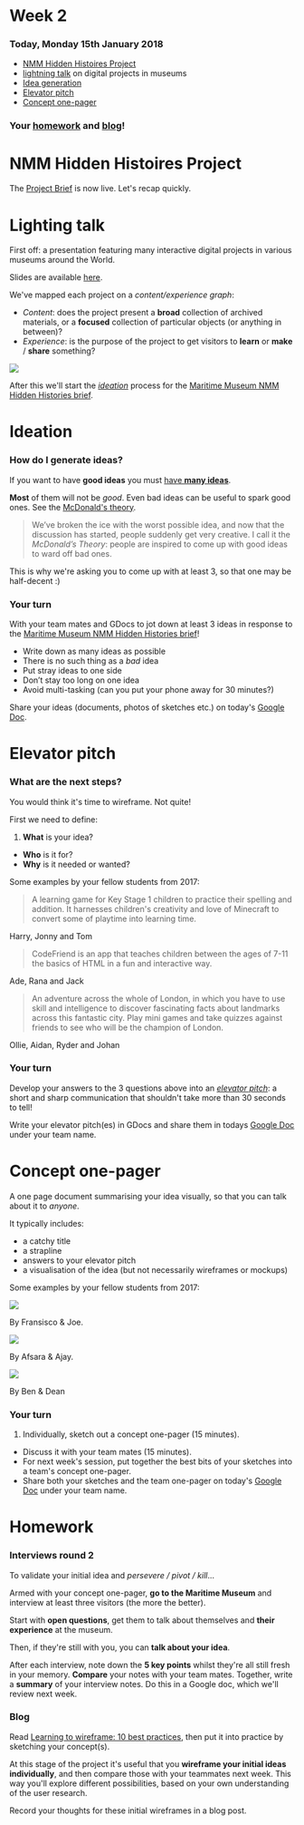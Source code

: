 # Week 2

### Today, Monday 15th January 2018

* [NMM Hidden Histoires Project](../../projects/nmm_hidden_histories)
* [lightning talk](#lighting-talk) on digital projects in museums
* [Idea generation](#ideation)
* [Elevator pitch](#elevator-pitch)
* [Concept one-pager](#concept-one-pager)

### Your [homework](#homework) and [blog](#blog)!

# NMM Hidden Histoires Project

The [Project Brief](../../projects/nmm_hidden_histories) is now live. Let's recap quickly. 

# Lighting talk

First off: a presentation featuring many interactive digital projects in various museums around the World.

Slides are available [here](https://docs.google.com/presentation/d/1vTxxRo03hyqhA3zjIf48S2npBAu4DEDTbVITadu7r9Y/edit?usp=sharing).

We've mapped each project on a *content/experience graph*:

* *Content*: does the project present a **broad** collection of archived materials, or a **focused** collection of particular objects (or anything in between)? 
* *Experience*: is the purpose of the project to get visitors to **learn** or **make** / **share** something?

![](assets/experience-content-graph.png)

After this we'll start the [*ideation*](#ideation) process for the [Maritime Museum NMM Hidden Histories brief](../../projects/nmm_hidden_histories). 


# Ideation

### How do I generate ideas?

If you want to have **good ideas** you must [have **many ideas**](https://medium.com/founder-stories/9bd554bedce0).

**Most** of them will not be *good*. Even bad ideas can be useful to spark good ones. See the [McDonald's theory](https://medium.com/@ienjoy/mcdonalds-theory-9216e1c9da7d).

> We’ve broken the ice with the worst possible idea, and now that the discussion has started, people suddenly get very creative. I call it the *McDonald’s Theory*: people are inspired to come up with good ideas to ward off bad ones.

This is why we're asking you to come up with at least 3, so that one may be half-decent :)

### Your turn

With your team mates and GDocs to jot down at least 3 ideas in response to the [Maritime Museum NMM Hidden Histories brief](../../projects/nmm_hidden_histories)!

* Write down as many ideas as possible 
* There is no such thing as a  *bad* idea 
* Put stray ideas to one side 
* Don’t stay too long on one idea
* Avoid multi-tasking (can you put your phone away for 30 minutes?)

Share your ideas (documents, photos of sketches etc.) on today's [Google Doc](https://docs.google.com/document/d/1Pk6vYGCK1c-syq9iox2l9OMT4KV-Wk1ewfjxi7VgxM0/edit?usp=sharing). 


# Elevator pitch

### What are the next steps?

You would think it's time to wireframe. Not quite!

First we need to define:

1. **What** is your idea?
* **Who** is it for?
* **Why** is it needed or wanted?

Some examples by your fellow students from 2017:

> A learning game for Key Stage 1 children to practice their spelling and addition. It harnesses children's creativity and love of Minecraft to convert some of playtime into learning time. 

Harry, Jonny and Tom

> CodeFriend is an app that teaches children between the ages of 7-11 the basics of HTML in a fun and interactive way.

Ade, Rana and Jack

> An adventure across the whole of London, in which you have to use skill and intelligence to discover fascinating facts about landmarks across this fantastic city. Play mini games and take quizzes against friends to see who will be the champion of London.

Ollie, Aidan, Ryder and Johan

### Your turn

Develop your answers to the 3 questions above into an *[elevator pitch](https://en.wikipedia.org/wiki/Elevator_pitch)*: a short and sharp communication that shouldn't take more than 30 seconds to tell!

Write your elevator pitch(es) in GDocs and share them in todays [Google Doc](https://docs.google.com/document/d/1Pk6vYGCK1c-syq9iox2l9OMT4KV-Wk1ewfjxi7VgxM0/edit?usp=sharing) under your team name. 


# Concept one-pager

A one page document summarising your idea visually, so that you can talk about it to *anyone*. 

It typically includes:

* a catchy title
* a strapline
* answers to your elevator pitch
* a visualisation of the idea (but not necessarily wireframes or mockups)

Some examples by your fellow students from 2017:

![](assets/Concept_One_Pager_Fransisco%2C%20Joe.jpg)

By Fransisco & Joe. 

![](assets/Conect%20one%20pager_Ajay_Afsara.png)

By Afsara & Ajay.

![](assets/concept%201%20pager_Dean%2C%20Ben.png)

By Ben & Dean

### Your turn

1. Individually, sketch out a concept one-pager (15 minutes).
* Discuss it  with your team mates (15 minutes).
* For next week's session, put together the best bits of your sketches into a team's concept one-pager.
* Share both your sketches and the team one-pager on today's [Google Doc](https://docs.google.com/document/d/1Pk6vYGCK1c-syq9iox2l9OMT4KV-Wk1ewfjxi7VgxM0/edit?usp=sharing) under your team name.

# Homework

### Interviews round 2

To validate your initial idea and *persevere / pivot / kill*...

Armed with your concept one-pager, **go to the Maritime Museum** and interview at least three visitors (the more the better).

Start with **open questions**, get them to talk about themselves and **their experience** at the museum.

Then, if they're still with you, you can **talk about your idea**. 

After each interview, note down the **5 key points** whilst they're all still fresh in your memory. **Compare** your notes with your team mates. Together, write a **summary** of your interview notes. Do this in a Google doc, which we'll review next week.

### Blog

Read [Learning to wireframe: 10 best practices](http://www.dtelepathy.com/blog/design/learning-to-wireframe-10-best-practices), then put it into practice by sketching your concept(s).

At this stage of the project it's useful that you **wireframe your initial ideas individually**, and then compare those with your teammates next week. This way you'll explore different possibilities, based on your own understanding of the user research.

Record your thoughts for these initial wireframes in a blog post.

